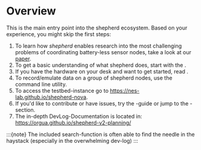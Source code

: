 # Overview

This is the main entry point into the shepherd ecosystem. Based on your experience, you might skip the first steps:

1. To learn how *shepherd* enables research into the most challenging problems of coordinating battery-less sensor nodes, take a look at our [paper](https://wwwpub.zih.tu-dresden.de/~mzimmerl/pubs/geissdoerfer19shepherd.pdf).
2. To get a basic understanding of what shepherd does, start with the [](user/basics).
3. If you have the hardware on your desk and want to get started, read [](user/getting_started).
4. To record/emulate data on a group of shepherd nodes, use the [](tools/herd) command line utility.
5. To access the testbed-instance go to <https://nes-lab.github.io/shepherd-nova>.
6. If you'd like to contribute or have issues, try the [](dev/contributing)-guide or jump to the [](user/help_me_help_you)-section.
7. The in-depth DevLog-Documentation is located in: <https://orgua.github.io/shepherd-v2-planning/>

:::{note}
The included search-function is often able to find the needle in the haystack (especially in the overwhelming dev-log)
:::
